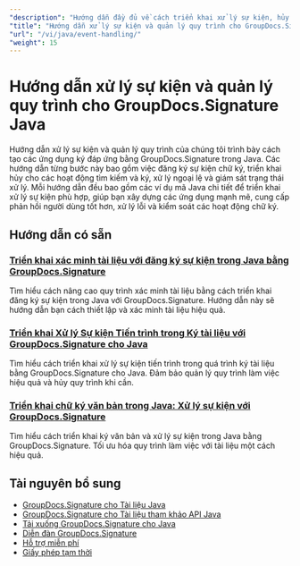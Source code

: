 ```yaml
---
"description": "Hướng dẫn đầy đủ về cách triển khai xử lý sự kiện, hủy bỏ và giám sát quy trình trong GroupDocs.Signature cho Java."
"title": "Hướng dẫn xử lý sự kiện và quản lý quy trình cho GroupDocs.Signature Java"
"url": "/vi/java/event-handling/"
"weight": 15
---
```


# Hướng dẫn xử lý sự kiện và quản lý quy trình cho GroupDocs.Signature Java

Hướng dẫn xử lý sự kiện và quản lý quy trình của chúng tôi trình bày cách tạo các ứng dụng ký đáp ứng bằng GroupDocs.Signature trong Java. Các hướng dẫn từng bước này bao gồm việc đăng ký sự kiện chữ ký, triển khai hủy cho các hoạt động tìm kiếm và ký, xử lý ngoại lệ và giám sát trạng thái xử lý. Mỗi hướng dẫn đều bao gồm các ví dụ mã Java chi tiết để triển khai xử lý sự kiện phù hợp, giúp bạn xây dựng các ứng dụng mạnh mẽ, cung cấp phản hồi người dùng tốt hơn, xử lý lỗi và kiểm soát các hoạt động chữ ký.

## Hướng dẫn có sẵn

### [Triển khai xác minh tài liệu với đăng ký sự kiện trong Java bằng GroupDocs.Signature](./implement-document-verification-events-groupdocs-java/)
Tìm hiểu cách nâng cao quy trình xác minh tài liệu bằng cách triển khai đăng ký sự kiện trong Java với GroupDocs.Signature. Hướng dẫn này sẽ hướng dẫn bạn cách thiết lập và xác minh tài liệu hiệu quả.

### [Triển khai Xử lý Sự kiện Tiến trình trong Ký tài liệu với GroupDocs.Signature cho Java](./progress-event-handling-groupdocs-signature-java/)
Tìm hiểu cách triển khai xử lý sự kiện tiến trình trong quá trình ký tài liệu bằng GroupDocs.Signature cho Java. Đảm bảo quản lý quy trình làm việc hiệu quả và hủy quy trình khi cần.

### [Triển khai chữ ký văn bản trong Java: Xử lý sự kiện với GroupDocs.Signature](./java-text-signing-groupdocs-signature-event-handling/)
Tìm hiểu cách triển khai ký văn bản và xử lý sự kiện trong Java bằng GroupDocs.Signature. Tối ưu hóa quy trình làm việc với tài liệu một cách hiệu quả.

## Tài nguyên bổ sung

- [GroupDocs.Signature cho Tài liệu Java](https://docs.groupdocs.com/signature/java/)
- [GroupDocs.Signature cho Tài liệu tham khảo API Java](https://reference.groupdocs.com/signature/java/)
- [Tải xuống GroupDocs.Signature cho Java](https://releases.groupdocs.com/signature/java/)
- [Diễn đàn GroupDocs.Signature](https://forum.groupdocs.com/c/signature)
- [Hỗ trợ miễn phí](https://forum.groupdocs.com/)
- [Giấy phép tạm thời](https://purchase.groupdocs.com/temporary-license/)